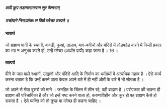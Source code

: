 ##### वापी कूप तडागानामाराम सुर वेश्मनाम्
##### उच्छेदने निराऽशंकः स विप्रो म्लेच्छ उच्यते ॥

#### भावार्थ

जो ब्राह्मण पानी के स्थानों, बावड़ी, कुआं, तालाब, बाग-बगीचों और मंदिरों में तोड़फोड़ करने में किसी प्रकार का भय न अनुभव करते हों, उन्हें म्लेच्छ (अर्थात पापी) कहा जाता है ॥ 16 ॥

#### तात्पर्य

पीने के जल वाले स्थानों, उद्यानों और मंदिरों आदि के निर्माण का धर्मग्रंथों में अत्यधिक महत्व है । ऐसे कार्य करना बताता है कि उन्हें करने वाला केवल अपने बारे में ही नहीं औरों के बारे में भी सोचता है ।

जो अपने से श्रेष्ठ दूसरों को माने । जनहित के चिंतन में लीन रहे, वही ब्राह्मण है । परोपकार की भावना ही ब्राह्मण की परिचायिका है और जो इन्हें नष्ट करने वाला हो, करुणाविहीन और क्रूर हो वह ब्राह्मण कैसे हो सकता है । ऐसे व्यक्ति को तो तुच्छ या म्लेच्छ ही कहना चाहिए ।